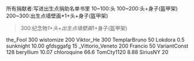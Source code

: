 所有捐献者:写进出生点捐助名单书里
10~100:头
100~200:头+身子(盔甲架)
200~300:出生点墙壁画*1+头+身子(盔甲架)
>300:纪念物*1+头+出生点墙壁画*1+身子(盔甲架)

the_Fool 300
wistomize 200
Viktor_He 300
TemplarBruno 50
Lokdora 0.5
sunknight 10.00
gfdsggafg 15
_Vittorio_Veneto 200
Francio 50
VariantConst 128
beryllium 10.07
chloroquine 66.6
TomCty1120 8.88
SiriusNY 20
